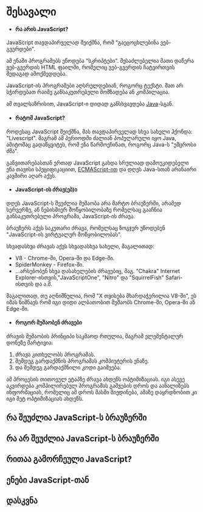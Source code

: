 # შესავალი

- ####  რა არის JavaScript?
JavaScript თავდაპირველად შეიქმნა, რომ "გაეცოცხლებინა ვებ-გვერდები".

ამ ენაში პროგრამებს ეწოდება "სკრიპტები". შესაძლებელია მათი დაწერა ვებ-გვერდის HTML ფაილში, რომელიც ვებ-გვერდის ჩატვირთვის შედაგად ამოქმედდება.

JavaScript-ის პროგრამები აღსრულდებიან, როგორც ტექსტი. მათ არ სჭირდებათ რაიმე განსაკუთრებული მომზადება ან კომპილაცია.

ამ თვალსაზრისით, JavaScript-ი დიდად განსხვავდება [Java](https://ka.wikipedia.org/wiki/%E1%83%AF%E1%83%90%E1%83%95%E1%83%90_(%E1%83%9E%E1%83%A0%E1%83%9D%E1%83%92%E1%83%A0%E1%83%90%E1%83%9B%E1%83%98%E1%83%A0%E1%83%94%E1%83%91%E1%83%98%E1%83%A1_%E1%83%94%E1%83%9C%E1%83%90))-სგან.
- #### რატომ JavaScript?
როდესაც JavaScript შეიქმნა, მას თავდაპირველად სხვა სახელი ჰქონდა: "Livescript". მაგრამ ამ პერიოდში ძალიან პოპულარული იყო Java, ამიტომაც გადაწყვიტეს, რომ ენა წარმოეჩინათ, როგორც Java-ს "უმცროსი ძმა".

განვითარებასთან ერთად JavaScript გახდა სრულიად დამოუკიდებელი ენა თავისი სპეციფიკაციით, [ECMAScript-ით](https://en.wikipedia.org/wiki/ECMAScript) და დღეს Java-სთან არანაირი კავშირი აღარ აქვს.
- #### JavaScript-ის ძრავ(ებ)ი
დღეს JavaScript-ს შეუძლია მუშაობა არა მარტო ბრაუზერში, არამედ სერვერზე, ან ნებისმიერ მოწყობილობაზე რომელსაც გააჩნია განსაკუთრებული პროგრამა, JavaScript-ის ძრავა.

ბრაუზერს აქვს საკუთარი ძრავა, რომელსაც ზოგჯერ უწოდებენ "JavaScript-ის ვირტუალურ მოწყობილობას".

სხვადასხვა ძრავას აქვს სხვადასხვა სახელი, მაგალითად:
- V8 - Chrome-ში, Opera-ში და Edge-ში.
- SpiderMonkey - Firefox-ში.
- ...არსებობენ სხვა დასახელების ძრავებიც, მაგ. "Chakra" Internet Explorer-ისთვის,"JavaScriptOne", "Nitro" და "SquirrelFish" Safari-ისთვის და ა.შ.

მაგალითად, თუ აღნიშნულია, რომ "X თვისება მხარდაჭერილია V8-ში", ეს იმას ნიშნავს რომ იგი დიდი ალბათობით მუშაობს Chrome-ში, Opera-ში ან Edge-ში.
- #### როგორ მუშაობენ ძრავები
ძრავის მუშაობის პრინციპი საკმაოდ რთულია, მაგრამ ელემენტალურ დონეზე მარტივია:
  1. ძრავა კითხულობს პროგრამას.
  2. შემდეგ გარდაქმნის პროგრამას კომპიუტერის ენაზე.
  3. და შემდეგ გარდაქმნილი კოდი გაიშვება.

ამ პროცესის თითოეულ ეტაპზე ძრავა ახდენს ოპტიმიზაციას. იგი ასევე აკვირდება კომპილირებულ პროგრამას გაშვების დროს და აანალიზებს ინფორმაციას, რომელიც ამ დროს მასში მიედინება, ამაზე დაყრდნობით კი იგი მეტ ოპტიმიზაციას ახდენს.
## რა შეუძლია JavaScript-ს ბრაუზერში

## რა არ შეუძლია JavaScript-ს ბრაუზერში

## რითაა გამორჩეული JavaScript?

## ენები JavaScript-თან

## დასკვნა

